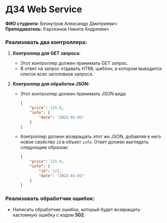 # ДЗ4 Web Service

**ФИО студента:** Безнутров Александр Дмитриевич  
**Преподаватель:** Карсканов Никита Андреевич

### Реализовать два контроллера:

1. **Контроллер для GET запроса:**
    - Этот контроллер должен принимать GET запрос.
    - В ответ на запрос отдавать HTML шаблон, в котором выводится список всех заголовков запроса.


2. **Контроллер для обработки JSON:**
    - Этот контроллер должен принимать JSON вида:
      ```json
      {
          "price": 125.0,
          "info": {
              "date": "2022-01-01"
          }
      }
      ```
    - Контроллер должен возвращать этот же JSON, добавляя в него новое свойство `id` в объект `info`. Ответ должен выглядеть следующим образом:
      ```json
      {
          "price": 125.0,
          "info": {
              "id": 123,
              "date": "2022-01-01"
          }
      }
      ```

### Реализовать обработчик ошибок:
- Написать обработчик ошибок, который будет возвращать кастомную ошибку с кодом **502**.